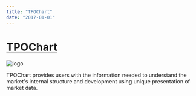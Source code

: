 ```yaml
---
title: "TPOChart"
date: "2017-01-01"
---
```

# [TPOChart](/products/)

![logo](./home/tpo1.png)

TPOChart provides users with the information needed to understand the market's internal structure and development using unique presentation of market data.